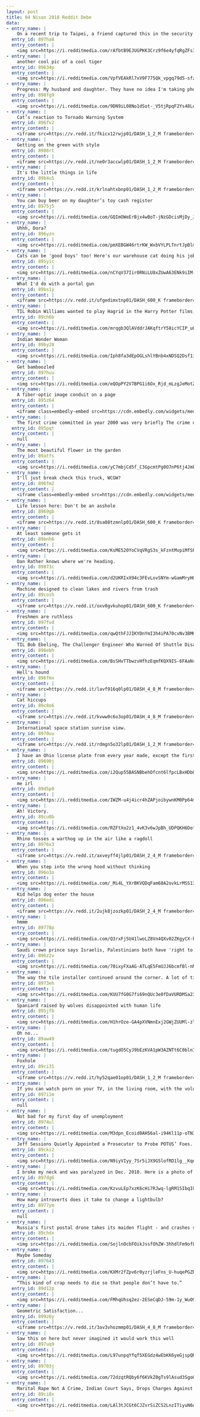 ```yaml
---
layout: post
title: 04 Nisan 2018 Reddit Debe
data:
- entry_name: |
    On a recent trip to Taipei, a friend captured this in the security line...
  entry_id: 897ha8
  entry_content: |
    <img src=https://i.redditmedia.com/rAfbtB9EJUGPKK3Crz9f6e4yfqRgZFsIq4IqPxa-Eh0.jpg?s=4a3255eb1655a377da5c11432dfca6ec frameborder=0>
- entry_name: |
    another cool pic of a cool tiger
  entry_id: 89634p
  entry_content: |
    <img src=https://i.redditmedia.com/VpfVEAkRl7xV9F775Qk_vpgq79d5-sfz9RJu1TptQrI.jpg?s=94f62edc421ddf9cd2a6a05f2b1f3fdf frameborder=0>
- entry_name: |
    Progress: My husband and daughter. They have no idea I'm taking photos of them holding hands since 2014.
  entry_id: 898fg9
  entry_content: |
    <img src=https://i.redditmedia.com/9DN9iL08No1dSot-_V5tjRpqF2Ys48Lq_vg_pO_Sofw.jpg?s=7cb4567d3d79bafd186dfc6d145b1fbd frameborder=0>
- entry_name: |
    Cat’s reaction to Tornado Warning System
  entry_id: 896fv2
  entry_content: |
    <iframe src=https://v.redd.it/fkicx12rwjp01/DASH_1_2_M frameborder=0></iframe>
- entry_name: |
    Getting on the green with style
  entry_id: 8986rt
  entry_content: |
    <iframe src=https://v.redd.it/ne0r3accwlp01/DASH_1_2_M frameborder=0></iframe>
- entry_name: |
    It's the little things in life
  entry_id: 89b4u5
  entry_content: |
    <iframe src=https://v.redd.it/krlnahtxbnp01/DASH_1_2_M frameborder=0></iframe>
- entry_name: |
    You can buy beer on my daughter’s toy cash register
  entry_id: 8975j5
  entry_content: |
    <img src=https://i.redditmedia.com/GQImOWeErBjx4wBoT-jNzGDcisMjDy_JsORkbKYnP5A.jpg?s=2c7d583eb9229b29b2a8cb29bdf05095 frameborder=0>
- entry_name: |
    Uhhh, Dora?
  entry_id: 896yzn
  entry_content: |
    <img src=https://i.redditmedia.com/pmXEBGW46rtrKW_WxbVYLPLTnrtJpBlm5wCEbvS1N0o.jpg?s=4bc1ce85b89a3c8ab08eef617f112d00 frameborder=0>
- entry_name: |
    Cats can be 'good boys' too! Here's our warehouse cat doing his job!
  entry_id: 895yic
  entry_content: |
    <img src=https://i.redditmedia.com/nCYqV37Iir0RNiLU8xZUwA63ENk9iIM-FgGxiwClJAg.jpg?s=ba48184ab4e48c189f8f483f85ce2baf frameborder=0>
- entry_name: |
    What I'd do with a portal gun
  entry_id: 89bs1y
  entry_content: |
    <iframe src=https://v.redd.it/ufgedimxtnp01/DASH_600_K frameborder=0></iframe>
- entry_name: |
    TIL Robin Williams wanted to play Hagrid in the Harry Potter films, but was turned down because J.K. Rowling and director Chris Columbus only wanted British and Irish actors.
  entry_id: 89ch6b
  entry_content: |
    <img src=https://i.redditmedia.com/mrqgb3QlAVddrJAKqftrY58icYCIP_u0YlvYPe73Yjg.jpg?s=8ea4ea848afb228ea046dbf721823e33 frameborder=0>
- entry_name: |
    Indian Wonder Woman
  entry_id: 89by28
  entry_content: |
    <img src=https://i.redditmedia.com/Iph8fa3dEpOGLshlYBnb4xNDSQ2Dsf1iE0yEMTtzwMM.jpg?s=e17bc419abdd10f8c250eea1c8188285 frameborder=0>
- entry_name: |
    Get bamboozled
  entry_id: 897huu
  entry_content: |
    <img src=https://i.redditmedia.com/eQOpPY2V7BPG1i6Ox_Rjd_mLzgJeMotZAQluhLwHPQU.jpg?s=4274743c7f850b79a4c1fe4489077993 frameborder=0>
- entry_name: |
    A fiber-optic image conduit on a page
  entry_id: 895z64
  entry_content: |
    <iframe class=embedly-embed src=https://cdn.embedly.com/widgets/media.html?src=https%3A%2F%2Fgfycat.com%2Fifr%2FUnnaturalDemandingHarrierhawk&url=https%3A%2F%2Fgfycat.com%2FUnnaturalDemandingHarrierhawk&image=https%3A%2F%2Fthumbs.gfycat.com%2FUnnaturalDemandingHarrierhawk-size_restricted.gif&key=2aa3c4d5f3de4f5b9120b660ad850dc9&type=text%2Fhtml&schema=gfycat width=600 height=338 scrolling=no frameborder=0 allowfullscreen></iframe>
- entry_name: |
    The first crime committed in year 2000 was very briefly The crime of the century
  entry_id: 895pqt
  entry_content: |
    null
- entry_name: |
    The most beautiful flower in the garden
  entry_id: 89atfs
  entry_content: |
    <img src=https://i.redditmedia.com/yC7mbjCd5f_C3GpcmtPg0O7nP6tj4JmkkgrWlLKines.jpg?s=28af94b7863b2f5498672ee8ccb33ad9 frameborder=0>
- entry_name: |
    I'll just break check this truck, WCGW?
  entry_id: 896fm2
  entry_content: |
    <iframe class=embedly-embed src=https://cdn.embedly.com/widgets/media.html?src=https%3A%2F%2Fgfycat.com%2Fifr%2FLonelyPowerfulBirdofparadise&url=https%3A%2F%2Fgfycat.com%2FLonelyPowerfulBirdofparadise&image=https%3A%2F%2Fthumbs.gfycat.com%2FLonelyPowerfulBirdofparadise-size_restricted.gif&key=522baf40bd3911e08d854040d3dc5c07&type=text%2Fhtml&schema=gfycat width=600 height=373 scrolling=no frameborder=0 allowfullscreen></iframe>
- entry_name: |
    Life lesson here: Don't be an asshole
  entry_id: 8969gb
  entry_content: |
    <iframe src=https://v.redd.it/8sa08tzmnlp01/DASH_600_K frameborder=0></iframe>
- entry_name: |
    At least someone gets it
  entry_id: 89bnh6
  entry_content: |
    <img src=https://i.redditmedia.com/KsME520YoCVqVRgS3s_kFzntMvpiMfSFYv70zuZLlsU.jpg?s=a1efa1f28d0d9136bfbc3c176215f885 frameborder=0>
- entry_name: |
    Dan Rather knows where we're heading.
  entry_id: 89873c
  entry_content: |
    <img src=https://i.redditmedia.com/d2UKRIxX94c3FEvLovSNYm-wGamMryHGodThiYQfTH8.jpg?s=edd8e28154eb324ffb7429a0e6912396 frameborder=0>
- entry_name: |
    Machine designed to clean lakes and rivers from trash
  entry_id: 89cosh
  entry_content: |
    <iframe src=https://v.redd.it/oxv0gvkuhop01/DASH_600_K frameborder=0></iframe>
- entry_name: |
    Freshmen are ruthless
  entry_id: 897fud
  entry_content: |
    <img src=https://i.redditmedia.com/qwQthFJJIKYDnYmI3h4iPA70cvNv3BMHqSCzemXBTdY.jpg?s=e1e952a7ca7dbd08d1ff125ba8662589 frameborder=0>
- entry_name: |
    TIL Bob Ebeling, The Challenger Engineer Who Warned Of Shuttle Disaster, Died Two Years Ago At 89 After Blaming Himself His Whole Life For Their Deaths.
  entry_id: 896ebh
  entry_content: |
    <img src=https://i.redditmedia.com/BsSHvTTbwzvHfhzEqmfKQX9IS-6FAaNr27BBP2FTMwM.jpg?s=70de2002548fd2c5e7e8f1c841be299a frameborder=0>
- entry_name: |
    Hell's hound
  entry_id: 896fmx
  entry_content: |
    <iframe src=https://v.redd.it/lavf916q0lp01/DASH_4_8_M frameborder=0></iframe>
- entry_name: |
    Cat hiccups
  entry_id: 89c8o6
  entry_content: |
    <iframe src=https://v.redd.it/kvww0c6o3op01/DASH_4_8_M frameborder=0></iframe>
- entry_name: |
    International space station sunrise view.
  entry_id: 8970uu
  entry_content: |
    <iframe src=https://v.redd.it/rdmgn5o32lp01/DASH_1_2_M frameborder=0></iframe>
- entry_name: |
    I have an Ohio license plate from every year made, except the first year, 1908
  entry_id: 89690j
  entry_content: |
    <img src=https://i.redditmedia.com/i2Qup55BASNBbehOfcnt6lfpcLBxHDb00aE30BCUSGE.jpg?s=7176dcd2efaca7e89cf9d0f77d1a1b39 frameborder=0>
- entry_name: |
    me irl
  entry_id: 89d5p0
  entry_content: |
    <img src=https://i.redditmedia.com/IWZM-u4j4icr4hZAPjoibywnKM0Pp64m4l6fs9A6KRI.jpg?s=012363f23795e1ec2efcbe30daf05a5c frameborder=0>
- entry_name: |
    Ah! Victory.
  entry_id: 89cu0b
  entry_content: |
    <img src=https://i.redditmedia.com/RZFtXo2z1_4vK3v6wJpBh_UDPQKH6DofVqgxfNTbwsY.jpg?s=5ef21169809a3013fe312564ab86581a frameborder=0>
- entry_name: |
    Rhino tosses a warthog up in the air like a ragdoll
  entry_id: 8976x3
  entry_content: |
    <iframe src=https://v.redd.it/axveyff4jlp01/DASH_2_4_M frameborder=0></iframe>
- entry_name: |
    When you step into the wrong hood without thinking
  entry_id: 896o3o
  entry_content: |
    <img src=https://i.redditmedia.com/_Mi4L_YXrBKVQDqFam68A2ovkLrMSS133AwT4cL-cwY.jpg?s=0e03bd246a86ace647fd14a9b416f3b8 frameborder=0>
- entry_name: |
    Kid helps dog enter the house
  entry_id: 896edi
  entry_content: |
    <iframe src=https://v.redd.it/2ujk8jzozkp01/DASH_2_4_M frameborder=0></iframe>
- entry_name: |
    hmmm
  entry_id: 89778p
  entry_content: |
    <img src=https://i.redditmedia.com/Q3rxFj5U41lwoLZ8Vn4QXv02ZKgyCX-k4DbQAyNMm24.jpg?s=29fae235e6a27178afa32015be97d5ed frameborder=0>
- entry_name: |
    Saudi crown prince says Israelis, Palestinians both have 'right to have their own land'
  entry_id: 896z2v
  entry_content: |
    <img src=https://i.redditmedia.com/70ixyFXaAG-ATLqE5FmUJJ6bcmfBl-nNCXhy93jRU4Y.jpg?s=9426fb98dcd368c924f230e1d32eb0f2 frameborder=0>
- entry_name: |
    The way the tile installer continued around the corner. A lot of times they don't do this.
  entry_id: 8973eh
  entry_content: |
    <img src=https://i.redditmedia.com/KUU7fG0G7fi69nQUc3e0fDaVURDMSa23z6jb95vGUzA.jpg?s=5e1918c7eddf1a77624ea553321ea6a0 frameborder=0>
- entry_name: |
    Spaniard raised by wolves disappointed with human life
  entry_id: 895jfb
  entry_content: |
    <img src=https://i.redditmedia.com/H1hrOze-GA4pXVNmnExj2GWjZUUMl-zlI_8F2ONwHKY.jpg?s=c00d166dff54f3cf77a34ef8047d4071 frameborder=0>
- entry_name: |
    Oh no...
  entry_id: 89aw49
  entry_content: |
    <img src=https://i.redditmedia.com/tugdO5CyJ9bEzKVA1pW3AZNTt6C0blnIVxuvhAfXGQA.jpg?s=4f81cd06b6fb2b1d7c098e01ecc1b85b frameborder=0>
- entry_name: |
    Foxhole
  entry_id: 89ci31
  entry_content: |
    <iframe src=https://v.redd.it/hy52qae01op01/DASH_1_2_M frameborder=0></iframe>
- entry_name: |
    If you can watch porn on your TV, in the living room, with the volume up, without worrying about getting seen or heard, your living situation is probably in the top percentile of the world
  entry_id: 897i1m
  entry_content: |
    null
- entry_name: |
    Not bad for my first day of unemployment
  entry_id: 8974ul
  entry_content: |
    <img src=https://i.redditmedia.com/M3dpn_Ecoid0AH56al-i94Kl11p-oTN3xpapoKZed8s.jpg?s=ef522e8d80b29c3b141515fb16503547 frameborder=0>
- entry_name: |
    Jeff Sessions Quietly Appointed a Prosecutor to Probe POTUS’ Foes. That Could Be an Unprecedented Disaster.
  entry_id: 89cki2
  entry_content: |
    <img src=https://i.redditmedia.com/N9iyVIyy_7Sr5iJX9G5lofRD1lg__Kqe77q0V3CZinE.jpg?s=455ce525f0558a4398384b28830e444e frameborder=0>
- entry_name: |
    I broke my neck and was paralyzed in Dec. 2010. Here is a photo of the first drawing I did in rehab, with assistance from my recreational therapist Ashley. Followed by a self portrait I did 7 years later. I’ve improved a little.
  entry_id: 897dg6
  entry_content: |
    <img src=https://i.redditmedia.com/KzvuLEp7xzK6cHi7RJwq-lgRM15IbqI0XADz4zkrmHE.jpg?s=cb643c3b8e9ace25ec458b47de8d4ba4 frameborder=0>
- entry_name: |
    How many introverts does it take to change a lightbulb?
  entry_id: 8977ym
  entry_content: |
    null
- entry_name: |
    Russia's first postal drone takes its maiden flight - and crashes straight into a wall.
  entry_id: 89chdx
  entry_content: |
    <img src=https://i.redditmedia.com/SojlnOcbFOikJssfOhZW-3hhdlFm9ofLhe8jZWArYvg.jpg?s=900c58babb0c25977033690a0d72dc2a frameborder=0>
- entry_name: |
    Maybe Someday
  entry_id: 897643
  entry_content: |
    <img src=https://i.redditmedia.com/KXMr2fZpv6r0yzrjleFns_U-huqePGZR1SjxsI3nkrc.png?s=8aeecd8fcf6d6c9d89fc7ba1421003e9 frameborder=0>
- entry_name: |
    “This kind of crap needs to die so that people don’t have to.”
  entry_id: 89d12p
  entry_content: |
    <img src=https://i.redditmedia.com/FMhqUhsq2ez-2ESeCqDJ-59m-1y_WuO939hUT5TWZZ4.jpg?s=f999f0a374b12b9ef8b42f13e1f7b175 frameborder=0>
- entry_name: |
    Geometric Satisfaction...
  entry_id: 899z6y
  entry_content: |
    <iframe src=https://v.redd.it/3av3vhozmmp01/DASH_4_8_M frameborder=0></iframe>
- entry_name: |
    Saw this on here but never imagined it would work this well
  entry_id: 897uq9
  entry_content: |
    <img src=https://i.redditmedia.com/L97unpqYfqf5XEGdz4wEbKK6yeGjspQRdOtabDZzT3Q.jpg?s=11d10193540891f6f451b7deb7203426 frameborder=0>
- entry_name: |
  entry_id: 89703j
  entry_content: |
    <img src=https://i.redditmedia.com/72dzqtRQby6f6KVkZ0gTs9lAsud3SgoGBAi9LqGF6V0.jpg?s=1d4a989dca958db1f2a7b9285498973f frameborder=0>
- entry_name: |
    Marital Rape Not A Crime, Indian Court Says, Drops Charges Against Accused
  entry_id: 89ci8x
  entry_content: |
    <img src=https://i.redditmedia.com/LAl3tJCGt6CJZvrSiZCS2LnzITiyuN6q2VpEPxSpVYc.jpg?s=5383be00f8bc2c7265be7ff25b98559d frameborder=0>
---
```

